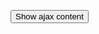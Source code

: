 <button type="button" data-modal-ajax="./modal_ajax_data.html" class="btn">Show ajax content</button>
